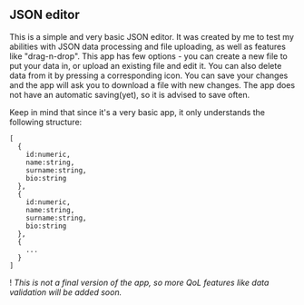 ## JSON editor

This is a simple and very basic JSON editor. It was created by me to test my abilities with JSON data processing and file uploading, as well as features like "drag-n-drop".
This app has few options - you can create a new file to put your data in, or upload an existing file and edit it. You can also delete data from it by pressing a corresponding icon.
You can save your changes and the app will ask you to download a file with new changes. The app does not have an automatic saving(yet), so it is advised to save often.

Keep in mind that since it's a very basic app, it only understands the following structure:

```
[
  {
    id:numeric,
    name:string,
    surname:string,
    bio:string
  },
  {
    id:numeric,
    name:string,
    surname:string,
    bio:string
  },
  {
    ...
  }
]

```

! _This is not a final version of the app, so more QoL features like data validation will be added soon._ 
